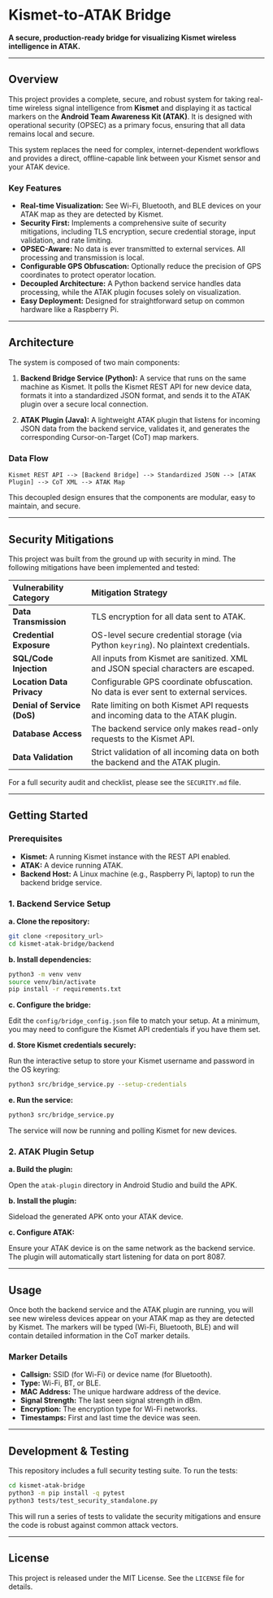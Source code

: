 # Kismet-to-ATAK Bridge

**A secure, production-ready bridge for visualizing Kismet wireless intelligence in ATAK.**

---

## Overview

This project provides a complete, secure, and robust system for taking real-time wireless signal intelligence from **Kismet** and displaying it as tactical markers on the **Android Team Awareness Kit (ATAK)**. It is designed with operational security (OPSEC) as a primary focus, ensuring that all data remains local and secure.

This system replaces the need for complex, internet-dependent workflows and provides a direct, offline-capable link between your Kismet sensor and your ATAK device.

### Key Features

- **Real-time Visualization:** See Wi-Fi, Bluetooth, and BLE devices on your ATAK map as they are detected by Kismet.
- **Security First:** Implements a comprehensive suite of security mitigations, including TLS encryption, secure credential storage, input validation, and rate limiting.
- **OPSEC-Aware:** No data is ever transmitted to external services. All processing and transmission is local.
- **Configurable GPS Obfuscation:** Optionally reduce the precision of GPS coordinates to protect operator location.
- **Decoupled Architecture:** A Python backend service handles data processing, while the ATAK plugin focuses solely on visualization.
- **Easy Deployment:** Designed for straightforward setup on common hardware like a Raspberry Pi.

---

## Architecture

The system is composed of two main components:

1.  **Backend Bridge Service (Python):** A service that runs on the same machine as Kismet. It polls the Kismet REST API for new device data, formats it into a standardized JSON format, and sends it to the ATAK plugin over a secure local connection.

2.  **ATAK Plugin (Java):** A lightweight ATAK plugin that listens for incoming JSON data from the backend service, validates it, and generates the corresponding Cursor-on-Target (CoT) map markers.

### Data Flow

```
Kismet REST API --> [Backend Bridge] --> Standardized JSON --> [ATAK Plugin] --> CoT XML --> ATAK Map
```

This decoupled design ensures that the components are modular, easy to maintain, and secure.

---

## Security Mitigations

This project was built from the ground up with security in mind. The following mitigations have been implemented and tested:

| Vulnerability Category | Mitigation Strategy |
| :--- | :--- |
| **Data Transmission** | TLS encryption for all data sent to ATAK. |
| **Credential Exposure** | OS-level secure credential storage (via Python `keyring`). No plaintext credentials. |
| **SQL/Code Injection** | All inputs from Kismet are sanitized. XML and JSON special characters are escaped. |
| **Location Data Privacy** | Configurable GPS coordinate obfuscation. No data is ever sent to external services. |
| **Denial of Service (DoS)** | Rate limiting on both Kismet API requests and incoming data to the ATAK plugin. |
| **Database Access** | The backend service only makes read-only requests to the Kismet API. |
| **Data Validation** | Strict validation of all incoming data on both the backend and the ATAK plugin. |

For a full security audit and checklist, please see the `SECURITY.md` file.

---

## Getting Started

### Prerequisites

- **Kismet:** A running Kismet instance with the REST API enabled.
- **ATAK:** A device running ATAK.
- **Backend Host:** A Linux machine (e.g., Raspberry Pi, laptop) to run the backend bridge service.

### 1. Backend Service Setup

**a. Clone the repository:**

```bash
git clone <repository_url>
cd kismet-atak-bridge/backend
```

**b. Install dependencies:**

```bash
python3 -m venv venv
source venv/bin/activate
pip install -r requirements.txt
```

**c. Configure the bridge:**

Edit the `config/bridge_config.json` file to match your setup. At a minimum, you may need to configure the Kismet API credentials if you have them set.

**d. Store Kismet credentials securely:**

Run the interactive setup to store your Kismet username and password in the OS keyring:

```bash
python3 src/bridge_service.py --setup-credentials
```

**e. Run the service:**

```bash
python3 src/bridge_service.py
```

The service will now be running and polling Kismet for new devices.

### 2. ATAK Plugin Setup

**a. Build the plugin:**

Open the `atak-plugin` directory in Android Studio and build the APK.

**b. Install the plugin:**

Sideload the generated APK onto your ATAK device.

**c. Configure ATAK:**

Ensure your ATAK device is on the same network as the backend service. The plugin will automatically start listening for data on port 8087.

---

## Usage

Once both the backend service and the ATAK plugin are running, you will see new wireless devices appear on your ATAK map as they are detected by Kismet. The markers will be typed (Wi-Fi, Bluetooth, BLE) and will contain detailed information in the CoT marker details.

### Marker Details

- **Callsign:** SSID (for Wi-Fi) or device name (for Bluetooth).
- **Type:** Wi-Fi, BT, or BLE.
- **MAC Address:** The unique hardware address of the device.
- **Signal Strength:** The last seen signal strength in dBm.
- **Encryption:** The encryption type for Wi-Fi networks.
- **Timestamps:** First and last time the device was seen.

---

## Development & Testing

This repository includes a full security testing suite. To run the tests:

```bash
cd kismet-atak-bridge
python3 -m pip install -q pytest
python3 tests/test_security_standalone.py
```

This will run a series of tests to validate the security mitigations and ensure the code is robust against common attack vectors.

---

## License

This project is released under the MIT License. See the `LICENSE` file for details.
